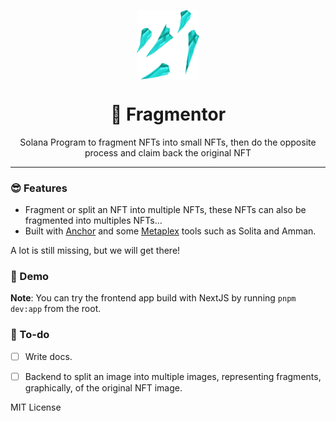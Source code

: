 <p align="center">
	<img align="center" src="./fragmentor-app/public/ico.webp" width=100  />
	<br>
    <h1 align="center">🧩 Fragmentor  </h1>
    <p align="center">Solana Program to fragment NFTs into small NFTs, then do the opposite process and claim back the original NFT</a></p>
</p>

---

### 😎 Features

- Fragment or split an NFT into multiple NFTs, these NFTs can also be fragmented into multiples NFTs...
- Built with [Anchor](https://www.anchor-lang.com/) and some [Metaplex](https://www.metaplex.com/) tools such as Solita and Amman.

A lot is still missing, but we will get there!

### 🎁 Demo

**Note**: You can try the frontend app build with NextJS by running `pnpm dev:app` from the root.

### 📜 To-do

- [ ] Write docs.
- [ ] Backend to split an image into multiple images, representing fragments, graphically, of the original NFT image.


MIT License